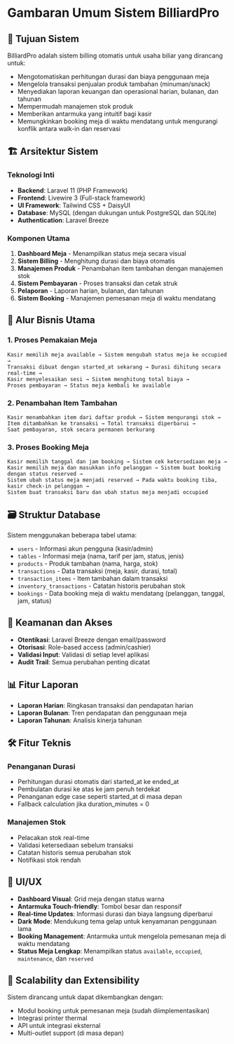 # Gambaran Umum Sistem BilliardPro

## 🎯 Tujuan Sistem

BilliardPro adalah sistem billing otomatis untuk usaha biliar yang dirancang untuk:
- Mengotomatiskan perhitungan durasi dan biaya penggunaan meja
- Mengelola transaksi penjualan produk tambahan (minuman/snack)
- Menyediakan laporan keuangan dan operasional harian, bulanan, dan tahunan
- Mempermudah manajemen stok produk
- Memberikan antarmuka yang intuitif bagi kasir
- Memungkinkan booking meja di waktu mendatang untuk mengurangi konflik antara walk-in dan reservasi

## 🏗️ Arsitektur Sistem

### Teknologi Inti
- **Backend**: Laravel 11 (PHP Framework)
- **Frontend**: Livewire 3 (Full-stack framework)
- **UI Framework**: Tailwind CSS + DaisyUI
- **Database**: MySQL (dengan dukungan untuk PostgreSQL dan SQLite)
- **Authentication**: Laravel Breeze

### Komponen Utama
1. **Dashboard Meja** - Menampilkan status meja secara visual
2. **Sistem Billing** - Menghitung durasi dan biaya otomatis
3. **Manajemen Produk** - Penambahan item tambahan dengan manajemen stok
4. **Sistem Pembayaran** - Proses transaksi dan cetak struk
5. **Pelaporan** - Laporan harian, bulanan, dan tahunan
6. **Sistem Booking** - Manajemen pemesanan meja di waktu mendatang

## 🔄 Alur Bisnis Utama

### 1. Proses Pemakaian Meja
```
Kasir memilih meja available → Sistem mengubah status meja ke occupied → 
Transaksi dibuat dengan started_at sekarang → Durasi dihitung secara real-time → 
Kasir menyelesaikan sesi → Sistem menghitung total biaya → 
Proses pembayaran → Status meja kembali ke available
```

### 2. Penambahan Item Tambahan
```
Kasir menambahkan item dari daftar produk → Sistem mengurangi stok → 
Item ditambahkan ke transaksi → Total transaksi diperbarui → 
Saat pembayaran, stok secara permanen berkurang
```

### 3. Proses Booking Meja
```
Kasir memilih tanggal dan jam booking → Sistem cek ketersediaan meja → 
Kasir memilih meja dan masukkan info pelanggan → Sistem buat booking dengan status reserved → 
Sistem ubah status meja menjadi reserved → Pada waktu booking tiba, kasir check-in pelanggan → 
Sistem buat transaksi baru dan ubah status meja menjadi occupied
```

## 🗃️ Struktur Database

Sistem menggunakan beberapa tabel utama:
- `users` - Informasi akun pengguna (kasir/admin)
- `tables` - Informasi meja (nama, tarif per jam, status, jenis)
- `products` - Produk tambahan (nama, harga, stok)
- `transactions` - Data transaksi (meja, kasir, durasi, total)
- `transaction_items` - Item tambahan dalam transaksi
- `inventory_transactions` - Catatan historis perubahan stok
- `bookings` - Data booking meja di waktu mendatang (pelanggan, tanggal, jam, status)

## 🔐 Keamanan dan Akses

- **Otentikasi**: Laravel Breeze dengan email/password
- **Otorisasi**: Role-based access (admin/cashier)
- **Validasi Input**: Validasi di setiap level aplikasi
- **Audit Trail**: Semua perubahan penting dicatat

## 📊 Fitur Laporan

- **Laporan Harian**: Ringkasan transaksi dan pendapatan harian
- **Laporan Bulanan**: Tren pendapatan dan penggunaan meja
- **Laporan Tahunan**: Analisis kinerja tahunan

## 🛠️ Fitur Teknis

### Penanganan Durasi
- Perhitungan durasi otomatis dari started_at ke ended_at
- Pembulatan durasi ke atas ke jam penuh terdekat
- Penanganan edge case seperti started_at di masa depan
- Fallback calculation jika duration_minutes = 0

### Manajemen Stok
- Pelacakan stok real-time
- Validasi ketersediaan sebelum transaksi
- Catatan historis semua perubahan stok
- Notifikasi stok rendah

## 📱 UI/UX

- **Dashboard Visual**: Grid meja dengan status warna
- **Antarmuka Touch-friendly**: Tombol besar dan responsif
- **Real-time Updates**: Informasi durasi dan biaya langsung diperbarui
- **Dark Mode**: Mendukung tema gelap untuk kenyamanan penggunaan lama
- **Booking Management**: Antarmuka untuk mengelola pemesanan meja di waktu mendatang
- **Status Meja Lengkap**: Menampilkan status `available`, `occupied`, `maintenance`, dan `reserved`

## 🔄 Scalability dan Extensibility

Sistem dirancang untuk dapat dikembangkan dengan:
- Modul booking untuk pemesanan meja (sudah diimplementasikan)
- Integrasi printer thermal
- API untuk integrasi eksternal
- Multi-outlet support (di masa depan)
